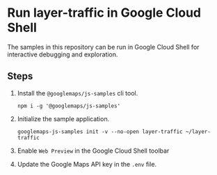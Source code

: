 # Run layer-traffic in Google Cloud Shell

The samples in this repository can be run in Google Cloud Shell for interactive debugging and exploration.

## Steps

1. Install the `@googlemaps/js-samples` cli tool.

    ```
    npm i -g '@googlemaps/js-samples'
    ```
1. Initialize the sample application. 
    ```
    googlemaps-js-samples init -v --no-open layer-traffic ~/layer-traffic
    ```
1. Enable `Web Preview` in the Google Cloud Shell toolbar
1. Update the Google Maps API key in the `.env` file.
